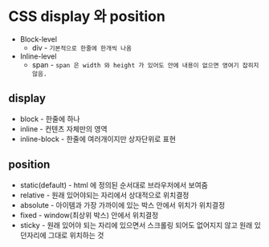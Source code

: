 # CSS display 와 position
* Block-level
  * div - `기본적으로 한줄에 한개씩 나옴`
* Inline-level
  * span -
    `span 은 width 와 height 가 있어도 안에 내용이 없으면 영여기 잡히지 않음.`

## display
* block - 한줄에 하나
* inline - 컨텐츠 자체만의 영역
* inline-block - 한줄에 여러개이지만 상자단위로 표현

## position
* static(default) - html 에 정의된 순서대로 브라우저에서 보여줌
* relative - 원래 있어야되는 자리에서 상대적으로 위치결정
* absolute - 아이템과 가장 가까이에 있는 박스 안에서 위치가 위치결정
* fixed - window(최상위 박스) 안에서 위치결정
* sticky - 원래 있어야 되는 자리에 있으면서 스크롤링 되어도 없어지지 않고 원래 있던자리에 그대로 위치하는 것


